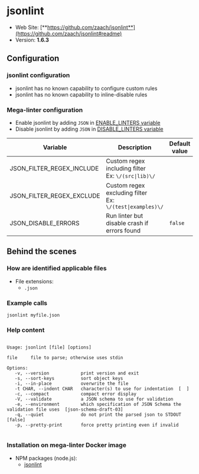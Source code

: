<!-- markdownlint-disable MD033 MD041 -->
<!-- Generated by .automation/build.py, please do not update manually -->
# jsonlint

- Web Site: [**https://github.com/zaach/jsonlint**](https://github.com/zaach/jsonlint#readme)
- Version: **1.6.3**

## Configuration

### jsonlint configuration

- jsonlint has no known capability to configure custom rules
- jsonlint has no known capability to inline-disable rules

### Mega-linter configuration

- Enable jsonlint by adding `JSON` in [ENABLE_LINTERS variable](https://github.com/nvuillam/mega-linter#activation-and-deactivation)
- Disable jsonlint by adding `JSON` in [DISABLE_LINTERS variable](https://github.com/nvuillam/mega-linter#activation-and-deactivation)

| Variable | Description | Default value |
| ----------------- | -------------- | -------------- |
| JSON_FILTER_REGEX_INCLUDE | Custom regex including filter<br/>Ex: `\/(src\|lib)\/` |  |
| JSON_FILTER_REGEX_EXCLUDE | Custom regex excluding filter<br/>Ex: `\/(test\|examples)\/` |  |
| JSON_DISABLE_ERRORS | Run linter but disable crash if errors found | `false` |

## Behind the scenes

### How are identified applicable files

- File extensions:
  - `.json`


### Example calls

```shell
jsonlint myfile.json
```


### Help content

```shell

Usage: jsonlint [file] [options]

file     file to parse; otherwise uses stdin

Options:
   -v, --version            print version and exit
   -s, --sort-keys          sort object keys
   -i, --in-place           overwrite the file
   -t CHAR, --indent CHAR   character(s) to use for indentation  [  ]
   -c, --compact            compact error display
   -V, --validate           a JSON schema to use for validation
   -e, --environment        which specification of JSON Schema the validation file uses  [json-schema-draft-03]
   -q, --quiet              do not print the parsed json to STDOUT  [false]
   -p, --pretty-print       force pretty printing even if invalid


```

### Installation on mega-linter Docker image

- NPM packages (node.js):
  - [jsonlint](https://www.npmjs.com/package/jsonlint)
